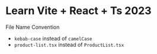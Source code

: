 # Learn Vite + React + Ts 2023

File Name Convention

- `kebab-case` instead of `camelCase`
- `product-list.tsx` instead of `ProductList.tsx`
